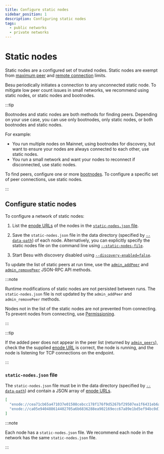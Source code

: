 ```yaml
---
title: Configure static nodes
sidebar_position: 1
description: Configuring static nodes
tags:
  - public networks
  - private networks
---
```


# Static nodes

Static nodes are a configured set of trusted nodes. Static nodes are exempt from [maximum peer](manage-peers.md#limit-peers) and [remote connection](manage-peers.md#limit-remote-connections) limits.

Besu periodically initiates a connection to any unconnected static node. To mitigate low peer count issues in small networks, we recommend using static nodes, or static nodes and bootnodes. 

:::tip

Bootnodes and static nodes are both methods for finding peers. Depending on your use case, you can use only bootnodes, only static nodes, or both bootnodes and static nodes. 

For example:
* You run multiple nodes on Mainnet, using bootnodes for discovery, but want to ensure your nodes are always connected to each other, use static nodes.
* You run a small network and want your nodes to reconnect if disconnected, use static nodes. 

To find peers, configure one or more [bootnodes](../../../private-networks/how-to/configure/bootnodes.md). To configure a specific set of peer connections, use static nodes.

:::

## Configure static nodes

To configure a network of static nodes:

1. List the [enode URLs](../../concepts/node-keys.md#enode-url) of the nodes in the [`static-nodes.json` file](#static-nodesjson-file).

1. Save the `static-nodes.json` file in the data directory (specified by [`--data-path`](../../reference/cli/options.md#data-path)) of each node. Alternatively, you can explicitly specify the static nodes file on the command line using [`--static-nodes-file`](../../reference/cli/options.md#static-nodes-file).

1. Start Besu with discovery disabled using [`--discovery-enabled=false`](../../reference/cli/options.md#discovery-enabled).

To update the list of static peers at run time, use the [`admin_addPeer`](../../reference/api/index.md#admin_addpeer) and [`admin_removePeer`](../../reference/api/index.md#admin_removepeer) JSON-RPC API methods.

:::note

Runtime modifications of static nodes are not persisted between runs. The `static-nodes.json` file is not updated by the `admin_addPeer` and `admin_removePeer` methods.

Nodes not in the list of the static nodes are not prevented from connecting. To prevent nodes from connecting, use [Permissioning](../../../private-networks/concepts/permissioning/index.md).

:::

:::tip

If the added peer does not appear in the peer list (returned by [`admin_peers`](../../reference/api/index.md#admin_peers)), check the the supplied [enode URL](../../concepts/node-keys.md#enode-url) is correct, the node is running, and the node is listening for TCP connections on the endpoint.

:::

### `static-nodes.json` file

The `static-nodes.json` file must be in the data directory (specified by [`--data-path`](../../reference/cli/options.md#data-path)) and contain a JSON array of [enode URLs](../../concepts/node-keys.md#enode-url).

```json title="Example"
[
  "enode://cea71cb65a471037e01508cebcc178f176f9d5267bf29507ea1f6431eb6a5dc67d086dc8dc54358a72299dab1161febc5d7af49d1609c69b42b5e54544145d4f@127.0.0.1:30303",
  "enode://ca05e940488614402705a6b6836288ea902169ecc67a89e1bd5ef94bc0d1933f20be16bc881ffb4be59f521afa8718fc26eec2b0e90f2cd0f44f99bc8103e60f@127.0.0.1:30304"
]
```

:::note

Each node has a `static-nodes.json` file. We recommend each node in the network has the same `static-nodes.json` file.

:::
